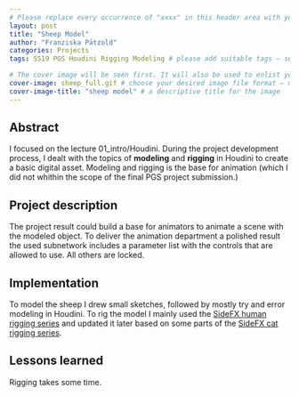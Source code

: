 ```yaml
---
# Please replace every occurrence of "xxxx" in this header area with your personal information.
layout: post
title: "Sheep Model"
author: "Franziska Pätzold"
categories: Projects
tags: SS19 PGS Houdini Rigging Modeling # please add suitable tags — separated by a space — the number of tags is not limited

# The cover image will be seen first. It will also be used to enlist your project amonst others.
cover-image: sheep_full.gif # choose your desired image file format — must be supported by web browsers — only one
cover-image-title: "sheep model" # a descriptive title for the image
---
```


## Abstract
I focused on the lecture 01_intro/Houdini. During the project development process, I dealt with the topics of **modeling** and **rigging** in Houdini to create a basic digital asset. Modeling and rigging is the base for animation (which I did not whithin the scope of the final PGS project submission.)


## Project description
The project result could build a base for animators to animate a scene with the modeled object. To deliver the animation department a polished result the used subnetwork includes a parameter list with the controls that are allowed to use. All others are locked. 

## Implementation
To model the sheep I drew small sketches, followed by mostly try and error modeling in Houdini. To rig the model I mainly used the [SideFX human rigging series](https://www.sidefx.com/learn/collections/rigging-series/) and updated it later based on some parts of the [SideFX cat rigging series](https://www.sidefx.com/tutorials/author/Bj%C3%B8rn%20Blaabjerg%20S%C3%B8rensen/).

## Lessons learned
Rigging takes some time. 